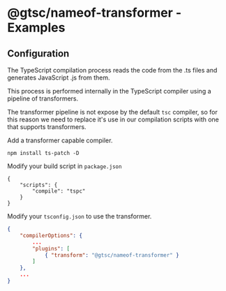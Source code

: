 # @gtsc/nameof-transformer - Examples

## Configuration

The TypeScript compilation process reads the code from the .ts files and generates JavaScript .js from them.

This process is performed internally in the TypeScript compiler using a pipeline of transformers.

The transformer pipeline is not expose by the default `tsc` compiler, so for this reason we need to replace it's use in our compilation scripts with one that supports transformers.

Add a transformer capable compiler.

```shell
npm install ts-patch -D
```

Modify your build script in `package.json`

```shell
{
    "scripts": {
        "compile": "tspc"
    }
}
```

Modify your `tsconfig.json` to use the transformer.

```json
{
    "compilerOptions": {
        ...
        "plugins": [
            { "transform": "@gtsc/nameof-transformer" }
        ]
    },
    ...
}
```
